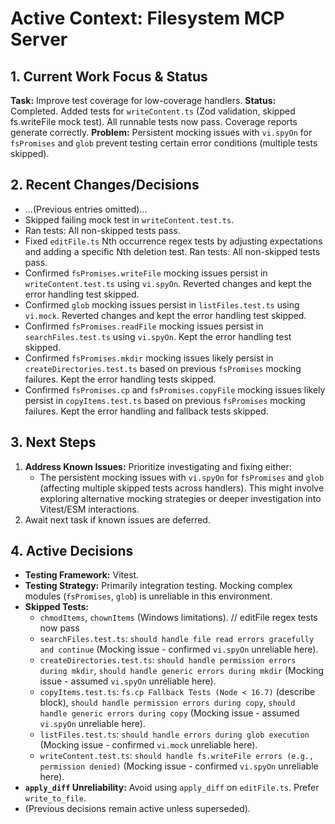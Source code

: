 <!-- Version: 4.18 | Last Updated: 2025-04-06 | Updated By: Roo -->
# Active Context: Filesystem MCP Server

## 1. Current Work Focus & Status

**Task:** Improve test coverage for low-coverage handlers.
**Status:** Completed. Added tests for `writeContent.ts` (Zod validation, skipped fs.writeFile mock test). All runnable tests now pass. Coverage reports generate correctly.
**Problem:** Persistent mocking issues with `vi.spyOn` for `fsPromises` and `glob` prevent testing certain error conditions (multiple tests skipped).

## 2. Recent Changes/Decisions

- ...(Previous entries omitted)...
- Skipped failing mock test in `writeContent.test.ts`.
- Ran tests: All non-skipped tests pass.
- Fixed `editFile.ts` Nth occurrence regex tests by adjusting expectations and adding a specific Nth deletion test. Ran tests: All non-skipped tests pass.
- Confirmed `fsPromises.writeFile` mocking issues persist in `writeContent.test.ts` using `vi.spyOn`. Reverted changes and kept the error handling test skipped.
- Confirmed `glob` mocking issues persist in `listFiles.test.ts` using `vi.mock`. Reverted changes and kept the error handling test skipped.
- Confirmed `fsPromises.readFile` mocking issues persist in `searchFiles.test.ts` using `vi.spyOn`. Kept the error handling test skipped.
- Confirmed `fsPromises.mkdir` mocking issues likely persist in `createDirectories.test.ts` based on previous `fsPromises` mocking failures. Kept the error handling tests skipped.
- Confirmed `fsPromises.cp` and `fsPromises.copyFile` mocking issues likely persist in `copyItems.test.ts` based on previous `fsPromises` mocking failures. Kept the error handling and fallback tests skipped.

## 3. Next Steps

1.  **Address Known Issues:** Prioritize investigating and fixing either:
    *   The persistent mocking issues with `vi.spyOn` for `fsPromises` and `glob` (affecting multiple skipped tests across handlers). This might involve exploring alternative mocking strategies or deeper investigation into Vitest/ESM interactions.
2.  Await next task if known issues are deferred.

## 4. Active Decisions

- **Testing Framework:** Vitest.
- **Testing Strategy:** Primarily integration testing. Mocking complex modules (`fsPromises`, `glob`) is unreliable in this environment.
- **Skipped Tests:**
    - `chmodItems`, `chownItems` (Windows limitations).
    // editFile regex tests now pass
    - `searchFiles.test.ts`: `should handle file read errors gracefully and continue` (Mocking issue - confirmed `vi.spyOn` unreliable here).
    - `createDirectories.test.ts`: `should handle permission errors during mkdir`, `should handle generic errors during mkdir` (Mocking issue - assumed `vi.spyOn` unreliable here).
    - `copyItems.test.ts`: `fs.cp Fallback Tests (Node < 16.7)` (describe block), `should handle permission errors during copy`, `should handle generic errors during copy` (Mocking issue - assumed `vi.spyOn` unreliable here).
    - `listFiles.test.ts`: `should handle errors during glob execution` (Mocking issue - confirmed `vi.mock` unreliable here).
    - `writeContent.test.ts`: `should handle fs.writeFile errors (e.g., permission denied)` (Mocking issue - confirmed `vi.spyOn` unreliable here).
- **`apply_diff` Unreliability:** Avoid using `apply_diff` on `editFile.ts`. Prefer `write_to_file`.
- (Previous decisions remain active unless superseded).
